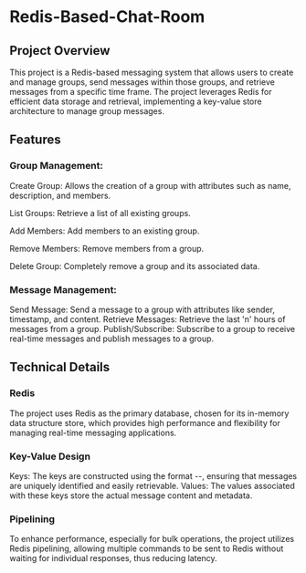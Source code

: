 # Redis-Based-Chat-Room
## Project Overview
This project is a Redis-based messaging system that allows users to create and manage groups, send messages within those groups, and retrieve messages from a specific time frame. The project leverages Redis for efficient data storage and retrieval, implementing a key-value store architecture to manage group messages.

## Features
### Group Management:
Create Group: Allows the creation of a group with attributes such as name, description, and members.

List Groups: Retrieve a list of all existing groups.

Add Members: Add members to an existing group.

Remove Members: Remove members from a group.

Delete Group: Completely remove a group and its associated data.
### Message Management:
Send Message: Send a message to a group with attributes like sender, timestamp, and content.
Retrieve Messages: Retrieve the last 'n' hours of messages from a group.
Publish/Subscribe: Subscribe to a group to receive real-time messages and publish messages to a group.

## Technical Details
### Redis
The project uses Redis as the primary database, chosen for its in-memory data structure store, which provides high performance and flexibility for managing real-time messaging applications.

### Key-Value Design
Keys: The keys are constructed using the format <group name>-<sender name>-<timestamp>, ensuring that messages are uniquely identified and easily retrievable.
Values: The values associated with these keys store the actual message content and metadata.

### Pipelining
To enhance performance, especially for bulk operations, the project utilizes Redis pipelining, allowing multiple commands to be sent to Redis without waiting for individual responses, thus reducing latency.
